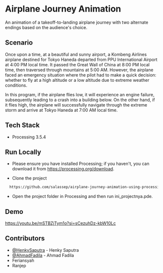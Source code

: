 # Airplane Journey Animation

An animation of a takeoff-to-landing airplane journey with two alternate endings based on the audience's choice.


## Scenario

Once upon a time, at a beautiful and sunny airport, a Kombeng Airlines airplane destined for Tokyo Haneda departed from PPU International Airport at 4:00 PM local time. It passed the Great Wall of China at 8:00 PM local time, then traversed through mountains at 5:00 AM. However, the airplane faced an emergency situation where the pilot had to make a quick decision: whether to fly at a high altitude or a low altitude due to extreme weather conditions.

In this program, if the airplane flies low, it will experience an engine failure, subsequently leading to a crash into a building below. On the other hand, if it flies high, the airplane will successfully navigate through the extreme storm and arrive at Tokyo Haneda at 7:00 AM local time.


## Tech Stack

- Processing 3.5.4


## Run Locally

- Please ensure you have installed Processing; if you haven't, you can download it from https://processing.org/download.

- Clone the project

```bash
  https://github.com/salassep/airplane-journey-animation-using-processing.git
```

- Open the project folder in Processing and then run ini_projectnya.pde.


## Demo

https://youtu.be/mSTBZjTym1o?si=sCezuhDz-kbW10Lc


## Contributors

- [@HenkySaputra](https://github.com/HenkySaputra) - Henky Saputra
- [@AhmadFadila](https://github.com/Ahmadfadila) - Ahmad Fadila
- Feriansyah
- Ranjep

